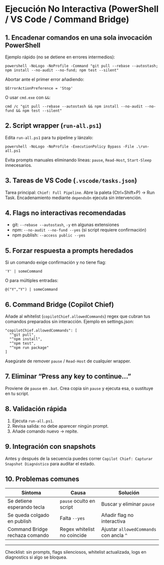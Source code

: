 # Ejecución No Interactiva (PowerShell / VS Code / Command Bridge)

## 1. Encadenar comandos en una sola invocación PowerShell
Ejemplo rápido (no se detiene en errores intermedios):
```
powershell -NoLogo -NoProfile -Command "git pull --rebase --autostash; npm install --no-audit --no-fund; npm test --silent"
```
Abortar ante el primer error añadiendo:
```
$ErrorActionPreference = 'Stop'
```
O usar `cmd.exe` con `&&`:
```
cmd /c "git pull --rebase --autostash && npm install --no-audit --no-fund && npm test --silent"
```

## 2. Script wrapper (`run-all.ps1`)
Edita `run-all.ps1` para tu pipeline y lánzalo:
```
powershell -NoLogo -NoProfile -ExecutionPolicy Bypass -File .\run-all.ps1
```
Evita prompts manuales eliminando líneas: `pause`, `Read-Host`, `Start-Sleep` innecesarios.

## 3. Tareas de VS Code (`.vscode/tasks.json`)
Tarea principal: `Chief: Full Pipeline`. Abre la paleta (Ctrl+Shift+P) → Run Task.
Encadenamiento mediante `dependsOn` ejecuta sin intervención.

## 4. Flags no interactivas recomendadas
- git: `--rebase --autostash`, `-y` en algunas extensiones
- npm: `--no-audit --no-fund --yes` (si script requiere confirmación)
- npm publish: `--access public --yes`

## 5. Forzar respuesta a prompts heredados
Si un comando exige confirmación y no tiene flag:
```
'Y' | someCommand
```
O para múltiples entradas:
```
@("Y","Y") | someCommand
```

## 6. Command Bridge (Copilot Chief)
Añade al whitelist (`copilotChief.allowedCommands`) regex que cubran tus comandos preparados sin interacción. Ejemplo en settings.json:
```
"copilotChief.allowedCommands": [
  "^git pull",
  "^npm install",
  "^npm test",
  "^npm run package"
]
```
Asegúrate de remover `pause` / `Read-Host` de cualquier wrapper.

## 7. Eliminar “Press any key to continue…”
Proviene de `pause` en `.bat`. Crea copia sin `pause` y ejecuta esa, o sustituye en tu script.

## 8. Validación rápida
1. Ejecuta `run-all.ps1`.
2. Revisa salida: no debe aparecer ningún prompt.
3. Añade comando nuevo → repite.

## 9. Integración con snapshots
Antes y después de la secuencia puedes correr `Copilot Chief: Capturar Snapshot Diagnóstico` para auditar el estado.

## 10. Problemas comunes
| Síntoma | Causa | Solución |
|--------|-------|----------|
| Se detiene esperando tecla | `pause` oculto en script | Buscar y eliminar `pause` |
| Se queda colgado en publish | Falta `--yes` | Añadir flag no interactiva |
| Command Bridge rechaza comando | Regex whitelist no coincide | Ajustar `allowedCommands` con ancla `^` |

---
Checklist: sin prompts, flags silenciosos, whitelist actualizada, logs en diagnostics si algo se bloquea.
